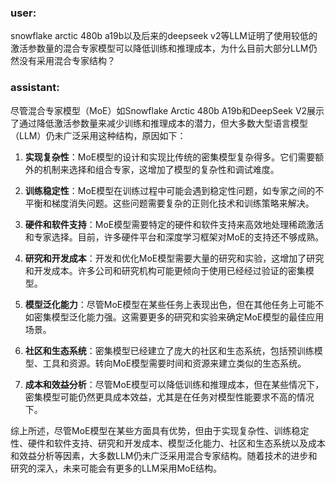 ### user: 

snowflake arctic 480b a19b以及后来的deepseek v2等LLM证明了使用较低的激活参数量的混合专家模型可以降低训练和推理成本，为什么目前大部分LLM仍然没有采用混合专家结构？


### assistant: 

尽管混合专家模型（MoE）如Snowflake Arctic 480b A19b和DeepSeek V2展示了通过降低激活参数量来减少训练和推理成本的潜力，但大多数大型语言模型（LLM）仍未广泛采用这种结构，原因如下：

1. **实现复杂性**：MoE模型的设计和实现比传统的密集模型复杂得多。它们需要额外的机制来选择和组合专家，这增加了模型的复杂性和调试难度。

2. **训练稳定性**：MoE模型在训练过程中可能会遇到稳定性问题，如专家之间的不平衡和梯度消失问题。这些问题需要复杂的正则化技术和训练策略来解决。

3. **硬件和软件支持**：MoE模型需要特定的硬件和软件支持来高效地处理稀疏激活和专家选择。目前，许多硬件平台和深度学习框架对MoE的支持还不够成熟。

4. **研究和开发成本**：开发和优化MoE模型需要大量的研究和实验，这增加了研究和开发成本。许多公司和研究机构可能更倾向于使用已经经过验证的密集模型。

5. **模型泛化能力**：尽管MoE模型在某些任务上表现出色，但在其他任务上可能不如密集模型泛化能力强。这需要更多的研究和实验来确定MoE模型的最佳应用场景。

6. **社区和生态系统**：密集模型已经建立了庞大的社区和生态系统，包括预训练模型、工具和资源。转向MoE模型需要时间和资源来建立类似的生态系统。

7. **成本和效益分析**：尽管MoE模型可以降低训练和推理成本，但在某些情况下，密集模型可能仍然更具成本效益，尤其是在任务对模型性能要求不高的情况下。

综上所述，尽管MoE模型在某些方面具有优势，但由于实现复杂性、训练稳定性、硬件和软件支持、研究和开发成本、模型泛化能力、社区和生态系统以及成本和效益分析等因素，大多数LLM仍未广泛采用混合专家结构。随着技术的进步和研究的深入，未来可能会有更多的LLM采用MoE结构。

